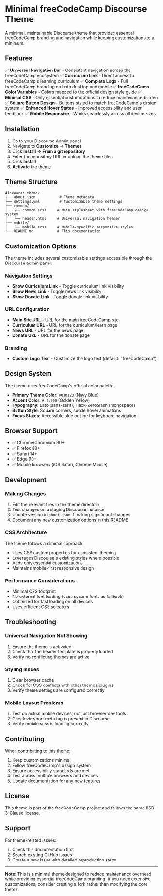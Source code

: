 # Minimal freeCodeCamp Discourse Theme

A minimal, maintainable Discourse theme that provides essential freeCodeCamp branding and navigation while keeping customizations to a minimum.

## Features

✅ **Universal Navigation Bar** - Consistent navigation across the freeCodeCamp ecosystem
✅ **Curriculum Link** - Direct access to freeCodeCamp's learning curriculum
✅ **Complete Logo** - Full freeCodeCamp branding on both desktop and mobile
✅ **freeCodeCamp Color Variables** - Colors mapped to the official design style guide
✅ **Minimal CSS** - Only essential customizations to reduce maintenance burden
✅ **Square Button Design** - Buttons styled to match freeCodeCamp's design system
✅ **Enhanced Hover States** - Improved accessibility and user feedback
✅ **Mobile Responsive** - Works seamlessly across all device sizes

## Installation

1. Go to your Discourse Admin panel
2. Navigate to **Customize** → **Themes**
3. Click **Install** → **From a git repository**
4. Enter the repository URL or upload the theme files
5. Click **Install**
6. **Activate** the theme

## Theme Structure

```
discourse-theme/
├── about.json           # Theme metadata
├── settings.yml         # Customizable theme settings
├── common/
│   ├── common.scss     # Main stylesheet with freeCodeCamp design system
│   └── header.html     # Universal navigation header
├── mobile/
│   └── mobile.scss     # Mobile-specific responsive styles
└── README.md           # This documentation
```

## Customization Options

The theme includes several customizable settings accessible through the Discourse admin panel:

### Navigation Settings
- **Show Curriculum Link** - Toggle curriculum link visibility
- **Show News Link** - Toggle news link visibility  
- **Show Donate Link** - Toggle donate link visibility

### URL Configuration
- **Main Site URL** - URL for the main freeCodeCamp site
- **Curriculum URL** - URL for the curriculum/learn page
- **News URL** - URL for the news page
- **Donate URL** - URL for the donate page

### Branding
- **Custom Logo Text** - Customize the logo text (default: "freeCodeCamp")

## Design System

The theme uses freeCodeCamp's official color palette:

- **Primary Theme Color**: `#0a0a23` (Navy Blue)
- **Accent Color**: `#ffbf00` (Golden Yellow)
- **Typography**: Lato (sans-serif), Hack-ZeroSlash (monospace)
- **Button Style**: Square corners, subtle hover animations
- **Focus States**: Accessible blue outline for keyboard navigation

## Browser Support

- ✅ Chrome/Chromium 90+
- ✅ Firefox 88+
- ✅ Safari 14+
- ✅ Edge 90+
- ✅ Mobile browsers (iOS Safari, Chrome Mobile)

## Development

### Making Changes

1. Edit the relevant files in the theme directory
2. Test changes on a staging Discourse instance
3. Update version in `about.json` if making significant changes
4. Document any new customization options in this README

### CSS Architecture

The theme follows a minimal approach:
- Uses CSS custom properties for consistent theming
- Leverages Discourse's existing styles where possible
- Adds only essential customizations
- Maintains mobile-first responsive design

### Performance Considerations

- Minimal CSS footprint
- No external font loading (uses system fonts as fallback)
- Optimized for fast loading on all devices
- Uses efficient CSS selectors

## Troubleshooting

### Universal Navigation Not Showing
1. Ensure the theme is activated
2. Check that the header template is properly loaded
3. Verify no conflicting themes are active

### Styling Issues
1. Clear browser cache
2. Check for CSS conflicts with other themes/plugins
3. Verify theme settings are configured correctly

### Mobile Layout Problems
1. Test on actual mobile devices, not just browser dev tools
2. Check viewport meta tag is present in Discourse
3. Verify mobile.scss is loading correctly

## Contributing

When contributing to this theme:

1. Keep customizations minimal
2. Follow freeCodeCamp's design system
3. Ensure accessibility standards are met
4. Test across multiple browsers and devices
5. Update documentation for any new features

## License

This theme is part of the freeCodeCamp project and follows the same BSD-3-Clause license.

## Support

For theme-related issues:
1. Check this documentation first
2. Search existing GitHub issues
3. Create a new issue with detailed reproduction steps

---

**Note**: This is a minimal theme designed to reduce maintenance overhead while providing essential freeCodeCamp branding. If you need extensive customizations, consider creating a fork rather than modifying the core theme.